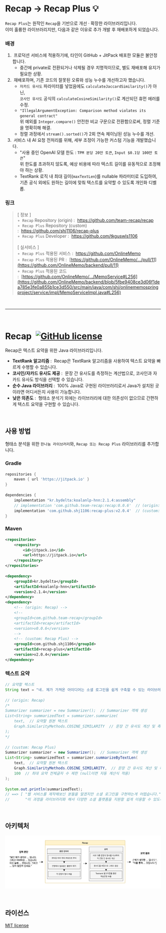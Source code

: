 # Recap &#8594; Recap Plus 💡

`Recap Plus`는 원작인 `Recap`을 기반으로 개선 · 확장한 라이브러리입니다.<br>
이미 훌륭한 라이브러리지만, 다음과 같은 이유로 추가 개발 후 재배포하게 되었습니다.

### 배경
1. &nbsp;프로덕션 서비스에 적용하기에, 타인이 GitHub + JitPack 배포한 모듈은 불안정합니다.
   - 중간에 private로 전환되거나 삭제될 경우 치명적이므로, 별도 재배포해 유지가 필요한 상황.
2. &nbsp;재배포하며, 기존 코드의 잘못된 오류와 성능 누수를 개선하고자 했습니다.
   - `자카드 유사도` 파라미터를 넣었음에도 `calculateJaccardSimilarity()`가 아닌,<br>`코사인 유사도` 공식의 `calculateCosineSimilarity()`로 계산되던 휴먼 에러를 수정.
   - `"IllegalArgumentException: Comparison method violates its general contract"`<br>위 예외를 `Integer.compare()` 안전한 비교 구문으로 전환함으로써, 정렬 기준을 명확히해 해결.
   - 정렬 과정에서 `stream().sorted()`가 2회 연속 체이닝된 성능 누수를 개선.
3. &nbsp;서비스 내 AI 요청 전처리를 위해, 세부 조정이 가능한 커스텀 기능을 개발했습니다.
   - "사용 중인 OpenAI 모델 한도 : `TPM 분당 20만 토큰`, `Input $0.1당 100만 토큰`"<br>위 한도를 초과하지 않도록, 예상 비용에 따라 텍스트 길이를 유동적으로 조정해야 하는 상황.
   - TextRank 로직 내 최대 길이(`maxTextLen`)를 nullable 파라미터로 도입하여,<br>기존 공식 외에도 원하는 길이에 맞춰 텍스트를 요약할 수 있도록 개인화 디벨롭.

### 링크
>[ 정보 ]<br>
◦&nbsp;&nbsp;`Recap` Repository (origin) :&nbsp;&nbsp;https://github.com/team-recap/recap<br>
◦&nbsp;&nbsp;`Recap Plus` Repository (custom) :&nbsp;&nbsp;https://github.com/shj1106/recap-plus<br>
◦&nbsp;&nbsp;`Recap Plus` Developer :&nbsp;&nbsp;https://github.com/tkguswls1106<br><br>
[ 실서비스 ]<br>
◦&nbsp;&nbsp;`Recap Plus` 적용된 서비스 :&nbsp;&nbsp;https://github.com/OnlineMemo<br>
◦&nbsp;&nbsp;`Recap Plus` 적용된 PR :&nbsp;&nbsp;[https://github.com/OnlineMemo/.../pull/11](https://github.com/OnlineMemo/backend/pull/11)<br>
◦&nbsp;&nbsp;`Recap Plus` 적용된 코드 :&nbsp;&nbsp;[https://github.com/OnlineMemo/.../MemoService#L256](https://github.com/OnlineMemo/backend/blob/5fbe9408ce3d06f1dea785e3fe0a855b1ce3d550/src/main/java/com/shj/onlinememospringproject/service/impl/MemoServiceImpl.java#L256)

<br>

---

<br>

# Recap&nbsp;&nbsp;[![GitHub license](https://img.shields.io/badge/license-MIT-blue.svg)](https://github.com/facebook/react/blob/main/LICENSE)
Recap은 텍스트 요약을 위한 Java 라이브러리입니다.

* **TextRank 알고리즘** :&nbsp;&nbsp;Recap은 TextRank 알고리즘을 사용하여 텍스트 요약을 빠르게 수행할 수 있습니다.
* **코사인/자카드 유사도 제공** :&nbsp;&nbsp;문장 간 유사도를 측정하는 계산법으로, 코사인과 자카드 유사도 방식을 선택할 수 있습니다.
* **순수 Java 라이브러리** :&nbsp;&nbsp;100% Java로 구현된 라이브러리로서 Java가 설치된 곳이라면 어디서든지 사용이 가능합니다.
* **낮은 의존도** :&nbsp;&nbsp;형태소 분석기 외에는 라이브러리에 대한 의존성이 없으므로 간편하게 텍스트 요약을 구현할 수 있습니다.

<br>

## 사용 방법
형태소 분석을 위한 `한나눔 라이브러리`와, `Recap 또는 Recap Plus` 라이브러리를 추가합니다.

### Gradle
```gradle
repositories {
    maven { url 'https://jitpack.io' }
}

dependencies {
    implementation "kr.bydelta:koalanlp-hnn:2.1.4:assembly"
    // implementation 'com.github.team-recap:recap:0.0.6'  // (origin: Recap)
    implementation 'com.github.shj1106:recap-plus:v2.0.4'  // (custom: Recap Plus)
}
```

### Maven
```xml
<repositories>
    <repository>
        <id>jitpack.io</id>
        <url>https://jitpack.io</url>
    </repository>
</repositories>

<dependency>
    <groupId>kr.bydelta</groupId>
    <artifactId>koalanlp-hnn</artifactId>
    <version>2.1.4</version>
</dependency>
<dependency>
    <!-- (origin: Recap) -->
    <!--
    <groupId>com.github.team-recap</groupId>
    <artifactId>recap</artifactId>
    <version>v0.0.6</version>
    -->
    <!-- (custom: Recap Plus) -->
    <groupId>com.github.shj1106</groupId>
    <artifactId>recap-plus</artifactId>
    <version>v2.0.4</version>
</dependency>
```

### 텍스트 요약
```java
// 요약할 텍스트
String text = "네. 제가 가져온 아이디어는 소셜 로그인을 쉽게 구축할 수 있는 라이브러리입니다. 웹 서비스를 제작해보신 분들을 알겠지만 소셜 로그인을 구현하는게 굉장히 어렵습니다. 소셜 플랫폼과의 연동뿐만아니라 해당 과정을 클라이언트와 연동하는 과정이 생각보다 많이 복잡합니다. 그래서 이 과정을 차라리 라이브러리화 해서 다양한 소셜 플랫폼을 지원할 뿐만아니라 쉽게 이용할 수 있도록 제작해보고 싶습니다.";

// (origin: Recap)
/*
Summarizer summarizer = new Summarizer();  // Summarizer 객체 생성
List<String> summarizedText = summarizer.summarize(
    text,  // 요약할 원본 텍스트
    Graph.SimilarityMethods.COSINE_SIMILARITY  // 문장 간 유사도 계산 및 측정법 (COSINE 또는 JACCARD)
);
*/

// (custom: Recap Plus)
Summarizer summarizer = new Summarizer();  // Summarizer 객체 생성
List<String> summarizedText = summarizer.summarizeByTextLen(
    text,  // 요약할 원본 텍스트
    Graph.SimilarityMethods.COSINE_SIMILARITY,  // 문장 간 유사도 계산 및 측정법 (COSINE 또는 JACCARD)
    100  // 최대 요약 전체글자 수 제한 (null이면 자동 계산식 적용)
);

System.out.println(summarizedText);
// ==> [ "웹 서비스를 제작해보신 분들을 알겠지만 소셜 로그인을 구현하는게 어렵습니다.",
//       "이 과정을 라이브러리화 해서 다양한 소셜 플랫폼을 지원할 쉽게 이용할 수 있도록 제작해보고 싶습니다." ]
```

<br>

## 아키텍처
![structure](https://github.com/shj1106/recap-plus/blob/main/images/structure.png)

<br>

## 라이선스
[MIT license](https://github.com/shj1106/recap-plus/blob/main/LICENSE)
